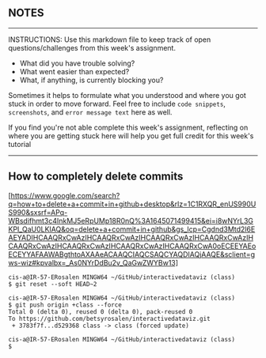 ## NOTES

-----------
INSTRUCTIONS:
Use this markdown file to keep track of open questions/challenges from this week's assignment.
- What did you have trouble solving?
- What went easier than expected?
- What, if anything, is currently blocking you?

Sometimes it helps to formulate what you understood and where you got stuck in order to move forward. Feel free to include `code snippets`, `screenshots`, and `error message text` here as well.

If you find you're not able complete this week's assignment, reflecting on where you are getting stuck here will help you get full credit for this week's tutorial

------------

## How to completely delete commits

[https://www.google.com/search?q=how+to+delete+a+commit+in+github+desktop&rlz=1C1RXQR_enUS990US990&sxsrf=APq-WBsdifhmt3c4InkMJ5eRpUMp18R0nQ%3A1645071499415&ei=i8wNYrL3GKPI_QaU0LKIAQ&oq=delete+a+commit+in+github&gs_lcp=Cgdnd3Mtd2l6EAEYADIHCAAQRxCwAzIHCAAQRxCwAzIHCAAQRxCwAzIHCAAQRxCwAzIHCAAQRxCwAzIHCAAQRxCwAzIHCAAQRxCwAzIHCAAQRxCwA0oECEEYAEoECEYYAFAAWABgthtoAXAAeACAAQCIAQCSAQCYAQDIAQjAAQE&sclient=gws-wiz#kpvalbx=_As0NYrDdBu2v_QaGwZWYBw13]

```
cis-a@IR-57-ERosalen MINGW64 ~/GitHub/interactivedataviz (class)
$ git reset --soft HEAD~2

cis-a@IR-57-ERosalen MINGW64 ~/GitHub/interactivedataviz (class)
$ git push origin +class --force
Total 0 (delta 0), reused 0 (delta 0), pack-reused 0
To https://github.com/betsyrosalen/interactivedataviz.git
 + 3783f7f...d529368 class -> class (forced update)

cis-a@IR-57-ERosalen MINGW64 ~/GitHub/interactivedataviz (class)
$ 
```